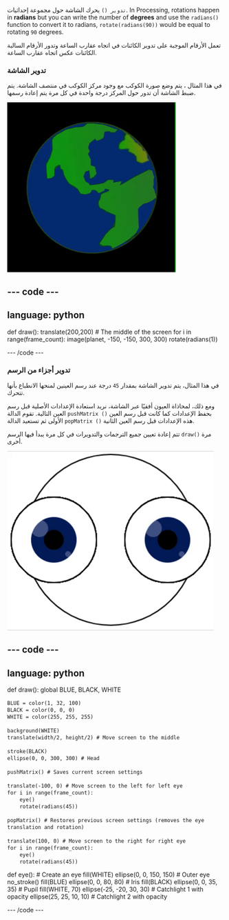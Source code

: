 
`تدوير ()` يحرك الشاشة حول مجموعة إحداثيات. In Processing, rotations happen in **radians** but you can write the number of **degrees** and use the `radians()` function to convert it to radians, `rotate(radians(90))` would be equal to rotating `90` degrees.

تعمل الأرقام الموجبة على تدوير الكائنات في اتجاه عقارب الساعة وتدور الأرقام السالبة الكائنات عكس اتجاه عقارب الساعة.

### تدوير الشاشة

في هذا المثال ، يتم وضع صورة الكوكب مع وجود مركز الكوكب في منتصف الشاشة. يتم ضبط الشاشة أن تدور حول المركز درجة واحدة في كل مرة يتم إعادة رسمها.

![منطقة الإخراج مع كوكب يدور حول المركز](images/rotate_planet.gif)

--- code ---
---
language: python
---

def draw(): translate(200,200) # The middle of the screen for i in range(frame_count): image(planet, -150, -150, 300, 300) rotate(radians(1))

--- /code ---

### تدوير أجزاء من الرسم

في هذا المثال، يتم تدوير الشاشة بمقدار `45` درجة عند رسم العينين لمنحها الانطباع بأنها تتحرك.

ومع ذلك، لمحاذاة العيون أفقيًا عبر الشاشة، نريد استعادة الإعدادات الأصلية قبل رسم العين التالية. تقوم الدالة `pushMatrix ()` بحفظ الإعدادات كما كانت قبل رسم العين الأولى ثم تستعيد الدالة `popMatrix ()` هذه الإعدادات قبل رسم العين الثانية.

تتم إعادة تعيين جميع الترجمات والتدويرات في كل مرة يبدأ فيها الرسم `draw()` مرة أخرى.

![منطقة الإخراج مع صورة متحركة تظهر عين دوارة مصنوعة من الدوائر](images/rotate_eyes.gif)

--- code ---
---
language: python
---

def draw(): global BLUE, BLACK, WHITE

    BLUE = color(1, 32, 100)
    BLACK = color(0, 0, 0)
    WHITE = color(255, 255, 255)
    
    background(WHITE)
    translate(width/2, height/2) # Move screen to the middle 
    
    stroke(BLACK)
    ellipse(0, 0, 300, 300) # Head
    
    pushMatrix() # Saves current screen settings
    
    translate(-100, 0) # Move screen to the left for left eye
    for i in range(frame_count):
        eye()
        rotate(radians(45))
    
    popMatrix() # Restores previous screen settings (removes the eye translation and rotation)
    
    translate(100, 0) # Move screen to the right for right eye
    for i in range(frame_count):
        eye()
        rotate(radians(45))

def eye(): # Create an eye fill(WHITE) ellipse(0, 0, 150, 150) # Outer eye no_stroke() fill(BLUE) ellipse(0, 0, 80, 80) # Iris fill(BLACK) ellipse(0, 0, 35, 35) # Pupil fill(WHITE, 70) ellipse(-25, -20, 30, 30) # Catchlight 1 with opacity ellipse(25, 25, 10, 10) # Catchlight 2 with opacity

--- /code ---

